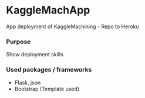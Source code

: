 # KaggleMachApp
App deployment of KaggleMachining - Repo to Heroku

### Purpose
Show deployment skills

### Used packages / frameworks
- Flask, json
- Bootstrap (Template used)

